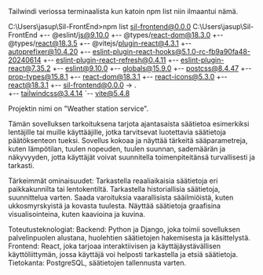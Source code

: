 Tailwindi veriossa terminaalista kun katoin npm list niin ilmaantui nämä.

C:\Users\jasup\Sil-FrontEnd>npm list
sil-frontend@0.0.0 C:\Users\jasup\Sil-FrontEnd
+-- @eslint/js@9.10.0
+-- @types/react-dom@18.3.0
+-- @types/react@18.3.5
+-- @vitejs/plugin-react@4.3.1
+-- autoprefixer@10.4.20
+-- eslint-plugin-react-hooks@5.1.0-rc-fb9a90fa48-20240614
+-- eslint-plugin-react-refresh@0.4.11
+-- eslint-plugin-react@7.35.2
+-- eslint@9.10.0
+-- globals@15.9.0
+-- postcss@8.4.47
+-- prop-types@15.8.1
+-- react-dom@18.3.1
+-- react-icons@5.3.0
+-- react@18.3.1
+-- sil-frontend@0.0.0 -> .\
+-- tailwindcss@3.4.14
`-- vite@5.4.8






Projektin nimi on "Weather station service".

Tämän sovelluksen tarkoituksena tarjota ajantasaista säätietoa esimerkiksi lentäjille tai muille käyttääjille, jotka tarvitsevat luotettavia säätietoja päätöksenteon tueksi. Sovellus kokoaa ja näyttää tärkeitä sääparametreja, kuten lämpötilan, tuulen nopeuden, tuulen suunnan, sademäärän ja näkyvyyden, jotta käyttäjät voivat suunnitella toimenpiteitänsä turvallisesti ja tarkasti.

Tärkeimmät ominaisuudet: Tarkastella reaaliaikaisia säätietoja eri paikkakunnilta tai lentokentiltä. Tarkastella historiallisia säätietoja, suunnittelua varten. Saada varoituksia vaarallisista sääilmiöistä, kuten ukkosmyrskyistä ja kovasta tuulesta. Näyttää säätietoja graafisina visualisointeina, kuten kaavioina ja kuvina.

Toteutusteknologiat: Backend: Python ja Django, joka toimii sovelluksen palvelinpuolen alustana, huolehtien säätietojen hakemisesta ja käsittelystä. Frontend: React, joka tarjoaa interaktiivisen ja käyttäjäystävällisen käyttöliittymän, jossa käyttäjä voi helposti tarkastella ja etsiä säätietoja. Tietokanta: PostgreSQL, säätietojen tallennusta varten.
